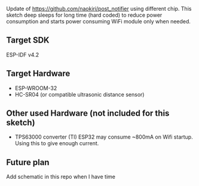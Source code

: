 Update of https://github.com/naokiri/post_notifier using different chip.
This sketch deep sleeps for long time (hard coded) to reduce power consumption and starts power consuming WiFi module only when needed.

## Target SDK
ESP-IDF v4.2

## Target Hardware
- ESP-WROOM-32
- HC-SR04 (or compatible ultrasonic distance sensor)

## Other used Hardware (not included for this sketch)
- TPS63000 converter (TI)
ESP32 may consume ~800mA on Wifi startup. Using this to give enough current.

## Future plan
Add schematic in this repo when I have time